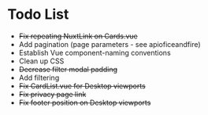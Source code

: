 # Todo List

- <s>Fix repeating NuxtLink on Cards.vue</s>
- Add pagination (page parameters - see apioficeandfire)
- Establish Vue component-naming conventions
- Clean up CSS
- <s>Decrease filter modal padding</s>
- Add filtering
- <s>Fix CardList.vue for Desktop viewports</s>
- <s>Fix privacy page link</s>
- <s>Fix footer position on Desktop viewports</s>
